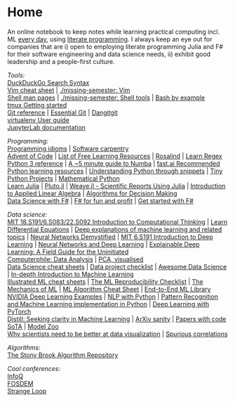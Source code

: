 # Home

An online notebook to keep notes while learning practical computing incl. ML [every day](https://youtu.be/t2V2kf2gNnI?t=2102), using [literate programming](http://literateprogramming.com/index.html). I always keep an eye out for companies that are i) open to employing literate programming Julia and F# for their software engineering and data science needs, ii) exhibit good leadership and a people-first culture.  

_Tools:_  
[DuckDuckGo Search Syntax](https://help.duckduckgo.com/duckduckgo-help-pages/results/syntax/)  
[Vim cheat sheet](https://vim.rtorr.com/) | [./missing-semester: Vim](https://missing.csail.mit.edu/2020/editors/)  
[Shell man pages](https://explainshell.com/) | [./missing-semester: Shell tools](https://missing.csail.mit.edu/2020/shell-tools/) | [Bash by example](http://matt.might.net/articles/bash-by-example/)  
[tmux Getting started](https://github.com/tmux/tmux/wiki/Getting-Started)  
[Git reference](https://git-scm.com/docs) | [Essential Git](https://www.programming-books.io/essential/git/) | [Dangitgit](https://dangitgit.com/)  
[virtualenv User guide](https://virtualenv.pypa.io/en/stable/user_guide.html)  
[JupyterLab documentation](https://jupyterlab.readthedocs.io/en/stable/)

_Programming:_  
[Programming idioms](https://www.programming-idioms.org/) | [Software carpentry](https://software-carpentry.org/lessons/)  
[Advent of Code](https://adventofcode.com) | [List of Free Learning Resources](https://ebookfoundation.github.io/free-programming-books/) | [Rosalind](http://rosalind.info/problems/list-view/) | [Learn Regex](https://github.com/ziishaned/learn-regex)  
[Python 3 reference](https://perso.limsi.fr/pointal/python:memento) | [A ~5 minute guide to Numba](https://numba.pydata.org/numba-doc/latest/user/5minguide.html) | [fast.ai Recommended Python learning resources](https://forums.fast.ai/t/recommended-python-learning-resources/26888) | [Understanding Python through snippets](https://github.com/satwikkansal/wtfpython/blob/master/README.md) | [Tiny Python Projects](http://tinypythonprojects.com/) | [Mathematical Python](https://www.math.ubc.ca/~pwalls/math-python/)  
[Learn Julia](https://julialang.org/learning/) | [Pluto.jl](https://github.com/fonsp/Pluto.jl) | [Weave.jl - Scientific Reports Using Julia](http://weavejl.mpastell.com/stable/) | [Introduction to Applied Linear Algebra](http://vmls-book.stanford.edu/vmls-julia-companion.pdf) | [Algorithms for Decision Making](https://algorithmsbook.com/)   
[Data Science with F#](https://fsharp.org/guides/data-science/) | [F# for fun and profit](https://fsharpforfunandprofit.com/) | [Get started with F#](https://docs.microsoft.com/en-us/dotnet/fsharp/get-started/)  


_Data science:_  
[MIT 18.S191/6.S083/22.S092 Introduction to Computational Thinking](https://computationalthinking.mit.edu/Spring21/) | [Learn Differential Equations](http://ocw.mit.edu/RES-18-009F15) | [Deep explanations of machine learning and related topics](https://explained.ai/) | [Neural Networks Demystified](https://www.youtube.com/playlist?list=PLiaHhY2iBX9hdHaRr6b7XevZtgZRa1PoU) | [MIT 6.S191 Introduction to Deep Learning](http://introtodeeplearning.com/) | [Neural Networks and Deep Learning](http://neuralnetworksanddeeplearning.com/) | [Explainable Deep Learning: A Field Guide for the Uninitiated](https://arxiv.org/abs/2004.14545)  
[Computerphile: Data Analysis](https://www.youtube.com/playlist?list=PLzH6n4zXuckpfMu_4Ff8E7Z1behQks5ba) | [PCA, visualised](https://notsquirrel.com/pca/)  
[Data Science cheat sheets](https://github.com/FavioVazquez/ds-cheatsheets) | [Data project checklist](https://www.fast.ai/2020/01/07/data-questionnaire/) | [Awesome Data Science](https://github.com/academic/awesome-datascience) | [In-depth Introduction to Machine Learning](https://www.dataschool.io/15-hours-of-expert-machine-learning-videos/)  
[Illustrated ML cheat sheets](https://stanford.edu/~shervine/teaching/cs-229/) | [The ML Reproducibility Checklist](https://www.cs.mcgill.ca/~jpineau/ReproducibilityChecklist.pdf) | [The Mechanics of ML](https://mlbook.explained.ai/) | [ML Algorithm Cheat Sheet](https://aka.ms/mlcheatsheet) | [End-to-End ML Library](https://e2eml.school/blog.html)  
[NVIDIA Deep Learning Examples](https://github.com/NVIDIA/DeepLearningExamples) | [NLP with Python](https://github.com/susanli2016/NLP-with-Python) | [Pattern Recognition and Machine Learning implementation in Python](https://github.com/ctgk/PRML) | [Deep Learning with PyTorch](https://www.youtube.com/playlist?list=PLWKjhJtqVAbm3T2Eq1_KgloC7ogdXxdRa)  
[Distill: Seeking clarity in Machine Learning](https://distill.pub/) | [ArXiv sanity](http://www.arxiv-sanity.com/) | [Papers with code SoTA](https://paperswithcode.com/sota) | [Model Zoo](https://modelzoo.co/)  
[Why scientists need to be better at data visualization](https://www.knowablemagazine.org/article/mind/2019/science-data-visualization) | [Spurious correlations](http://tylervigen.com/spurious-correlations)

_Algorithms:_  
[The Stony Brook Algorithm Repository](http://algorist.com/algorist.html)

_Cool conferences:_  
[InfoQ](https://www.infoq.com/transcripts/presentations/)  
[FOSDEM](https://video.fosdem.org/)  
[Strange Loop](https://thestrangeloop.com/)
